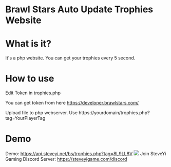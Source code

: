 # Brawl Stars Auto Update Trophies Website

# What is it?

It's a php website.
You can get your trophies every 5 second.

# How to use

Edit Token in trophies.php

You can get token from here https://developer.brawlstars.com/

Upload file to php webserver.
Use https://yourdomain/trophies.php?tag=YourPlayerTag

# Demo

Demo: https://api.steveyi.net/bs/trophies.php?tag=8L9LL8V
<img src="https://static.yiy.tw/media/yi/bs/trophies-api.png">
Join SteveYi Gaming Discord Server: https://steveyigame.com/discord
